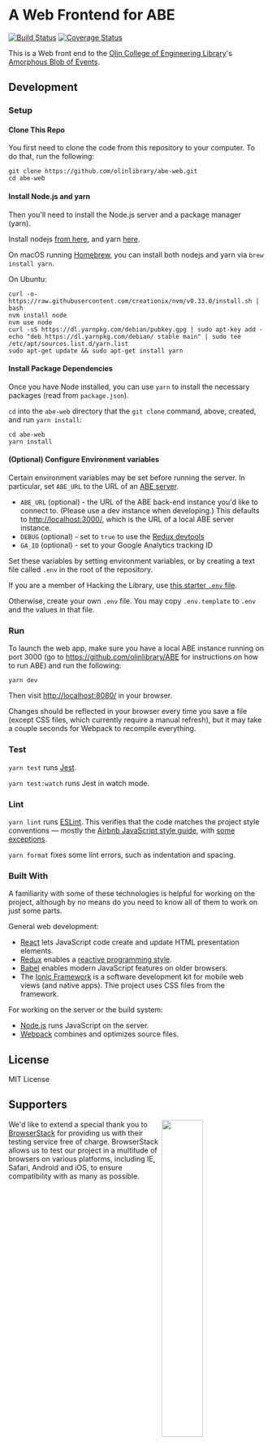 # A Web Frontend for ABE

[![Build Status](https://travis-ci.org/olinlibrary/abe-web.svg?branch=dev)](https://travis-ci.org/olinlibrary/abe-web)
[![Coverage Status](https://coveralls.io/repos/github/olinlibrary/abe-web/badge.svg?branch=dev)](https://coveralls.io/github/olinlibrary/abe-web?branch=dev)

This is a Web front end to the [Olin College of Engineering
Library](http://www.olin.build)'s [Amorphous Blob of
Events](https://github.com/olinlibrary/ABE).

## Development

### Setup

#### Clone This Repo

You first need to clone the code from this repository to your computer. To do that, run the following:

```shell
git clone https://github.com/olinlibrary/abe-web.git
cd abe-web
```

#### Install Node.js and yarn

Then you'll need to install the Node.js server and a package manager (yarn).

Install nodejs [from
here](http://nodesource.com/blog/installing-node-js-tutorial-using-nvm-on-mac-os-x-and-ubuntu/),
and yarn [here](https://yarnpkg.com/en/).

On macOS running [Homebrew](https://brew.sh/), you can install both nodejs and
yarn via `brew install yarn`.

On Ubuntu:

    curl -o- https://raw.githubusercontent.com/creationix/nvm/v0.33.0/install.sh | bash
    nvm install node
    nvm use node
    curl -sS https://dl.yarnpkg.com/debian/pubkey.gpg | sudo apt-key add -
    echo "deb https://dl.yarnpkg.com/debian/ stable main" | sudo tee /etc/apt/sources.list.d/yarn.list
    sudo apt-get update && sudo apt-get install yarn

#### Install Package Dependencies

Once you have Node installed, you can use `yarn` to install the necessary packages (read from `package.json`).

`cd` into the `abe-web` directory that the `git clone` command, above, created,
and run `yarn install`:

```shell
cd abe-web
yarn install
```

#### (Optional) Configure Environment variables

Certain environment variables may be set before running the server. In
particular, set `ABE_URL` to the URL of an [ABE server](https://github.com/olinlibrary/abe).

* `ABE_URL` (optional) - the URL of the ABE back-end instance you'd like to
   connect to. (Please use a dev instance when developing.) This defaults to
   <http://localhost:3000/>, which is the URL of a local ABE server instance.
* `DEBUG` (optional) - set to `true` to use the [Redux
  devtools](https://github.com/zalmoxisus/redux-devtools-extension)
* `GA_ID` (optional) - set to your Google Analytics tracking ID

Set these variables by setting environment variables, or by creating a text file
called `.env` in the root of the repository.

If you are a member of Hacking the Library, use [this starter `.env`
file](https://docs.google.com/document/d/1CZ45xYT33sTi5xpFJF8BkEeniCRszaxcfwiBmvMdmbk/edit).

Otherwise, create your own `.env` file. You may copy `.env.template` to `.env`
and the values in that file.

### Run

To launch the web app, make sure you have a local ABE instance running on port
3000 (go to <https://github.com/olinlibrary/ABE> for instructions on how to run
ABE) and run the following:

    yarn dev

Then visit <http://localhost:8080/> in your browser.

Changes should be reflected in your browser every time you save a file (except
CSS files, which currently require a manual refresh), but it may take a couple
seconds for Webpack to recompile everything.

### Test

`yarn test` runs [Jest](https://facebook.github.io/jest/).

`yarn test:watch` runs Jest in watch mode.

### Lint

`yarn lint` runs [ESLint](https://eslint.org/). This verifies that the code
matches the project style conventions — mostly the [Airbnb JavaScript style
guide](https://github.com/airbnb/javascript), with [some
exceptions](./eslintrc.yml).

`yarn format` fixes some lint errors, such as indentation and spacing.

### Built With

A familiarity with some of these technologies is helpful for working on the project,
although by no means do you need to know all of them to work on just some parts.

General web development:

* [React](https://facebook.github.io/react/) lets JavaScript code create and
  update HTML presentation elements.
* [Redux](https://redux.js.org/) enables a [reactive programming
  style](https://en.wikipedia.org/wiki/Reactive_programming).
* [Babel](https://babeljs.io/) enables modern JavaScript features on older
  browsers.
* The [Ionic Framework](https://ionicframework.com/docs/) is a software
  development kit for mobile web views (and native apps). Thie project uses CSS
  files from the framework.

For working on the server or the build system:

* [Node.js](https://nodejs.org/en/https://nodejs.org/en/) runs JavaScript on the
  server.
* [Webpack](https://webpack.js.org/) combines and optimizes source files.

## License

MIT License

## Supporters

<a target="_blank" href="http://browserstack.com/" alt="BrowserStack"><img
align="right"
src="https://bstacksupport.zendesk.com/attachments/token/GVENo6DR01sT3B5jsNRfU0II7/?name=Logo-01.svg"
width="40%"></a>We'd like to extend a special thank you to
[BrowserStack](http://browserstack.com/) for providing us with their testing
service free of charge. BrowserStack allows us to test our project in a
multitude of browsers on various platforms, including IE, Safari, Android and
iOS, to ensure compatibility with as many as possible.
